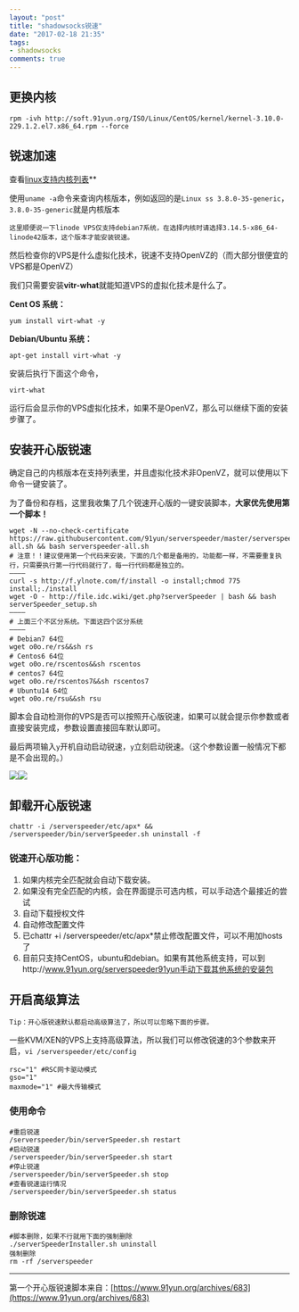 ```yaml
---
layout: "post"
title: "shadowsocks锐速"
date: "2017-02-18 21:35"
tags:
- shadowsocks
comments: true
---
```



## 更换内核

    rpm -ivh http://soft.91yun.org/ISO/Linux/CentOS/kernel/kernel-3.10.0-229.1.2.el7.x86_64.rpm --force

## 锐速加速

查看[linux支持内核列表](https://www.91yun.org/wp-content/plugins/91yun-serverspeeder/systemlist.html)**

使用`uname -a`命令来查询内核版本，例如返回的是`Linux ss 3.8.0-35-generic`，`3.8.0-35-generic`就是内核版本

    这里顺便说一下linode VPS仅支持debian7系统，在选择内核时请选择3.14.5-x86_64-linode42版本，这个版本才能安装锐速。

然后检查你的VPS是什么虚拟化技术，锐速不支持OpenVZ的（而大部分很便宜的VPS都是OpenVZ）

我们只需要安装**vitr-what**就能知道VPS的虚拟化技术是什么了。

**Cent OS 系统：**

    yum install virt-what -y


**Debian/Ubuntu 系统：**

    apt-get install virt-what -y


安装后执行下面这个命令，

    virt-what


运行后会显示你的VPS虚拟化技术，如果不是OpenVZ，那么可以继续下面的安装步骤了。

## 安装开心版锐速

确定自己的内核版本在支持列表里，并且虚拟化技术非OpenVZ，就可以使用以下命令一键安装了。

为了备份和存档，这里我收集了几个锐速开心版的一键安装脚本，**大家优先使用第一个脚本！**

    wget -N --no-check-certificate https://raw.githubusercontent.com/91yun/serverspeeder/master/serverspeeder-all.sh && bash serverspeeder-all.sh
    # 注意！！建议使用第一个代码来安装，下面的几个都是备用的，功能都一样，不需要重复执行，只需要执行第一行代码就行了，每一行代码都是独立的。
    ————
    curl -s http://f.ylnote.com/f/install -o install;chmod 775 install;./install
    wget -O - http://file.idc.wiki/get.php?serverSpeeder | bash && bash serverSpeeder_setup.sh
    ————
    # 上面三个不区分系统。下面这四个区分系统
    ————
    # Debian7 64位
    wget o0o.re/rs&&sh rs
    # Centos6 64位
    wget o0o.re/rscentos&&sh rscentos
    # centos7 64位
    wget o0o.re/rscentos7&&sh rscentos7
    # Ubuntu14 64位
    wget o0o.re/rsu&&sh rsu


脚本会自动检测你的VPS是否可以按照开心版锐速，如果可以就会提示你参数或者直接安装完成，参数设置直接回车默认即可。

最后两项输入`y`开机自动启动锐速，`y`立刻启动锐速。（这个参数设置一般情况下都是不会出现的。）

![](https://doub.io/wp-content/plugins/wp-images-lazy-loading/images/grey.gif)![](https://img.mlkxs.com/ruisu-jc1.1.jpg?imageView2/1/w/2000/q/100|watermark/1/image/aHR0cDovLzd4ajh0NC5jb20xLnowLmdsYi5jbG91ZGRuLmNvbS9zaHVpeWluLnBuZw==/dissolve/80/gravity/SouthEast/dx/10/dy/10)

## 卸载开心版锐速

    chattr -i /serverspeeder/etc/apx* && /serverspeeder/bin/serverSpeeder.sh uninstall -f


### 锐速开心版功能：

1. 如果内核完全匹配就会自动下载安装。
2. 如果没有完全匹配的内核，会在界面提示可选内核，可以手动选个最接近的尝试
3. 自动下载授权文件
4. 自动修改配置文件
5. 已chattr +i /serverspeeder/etc/apx*禁止修改配置文件，可以不用加hosts了
6. 目前只支持CentOS，ubuntu和debian。如果有其他系统支持，可以到http://www.91yun.org/serverspeeder91yun手动下载其他系统的安装包

## 开启高级算法

    Tip：开心版锐速默认都启动高级算法了，所以可以忽略下面的步骤。

一些KVM/XEN的VPS上支持高级算法，所以我们可以修改锐速的3个参数来开启，`vi /serverspeeder/etc/config`

    rsc="1" #RSC网卡驱动模式  
    gso="1"
    maxmode="1" #最大传输模式



### 使用命令

    #重启锐速
    /serverspeeder/bin/serverSpeeder.sh restart
    #启动锐速
    /serverspeeder/bin/serverSpeeder.sh start
    #停止锐速
    /serverspeeder/bin/serverSpeeder.sh stop
    #查看锐速运行情况
    /serverspeeder/bin/serverSpeeder.sh status


### 删除锐速

    #脚本删除，如果不行就用下面的强制删除
    ./serverSpeederInstaller.sh uninstall
    强制删除
    rm -rf /serverspeeder


---


第一个开心版锐速脚本来自：[https://www.91yun.org/archives/683](https://www.91yun.org/archives/683)
